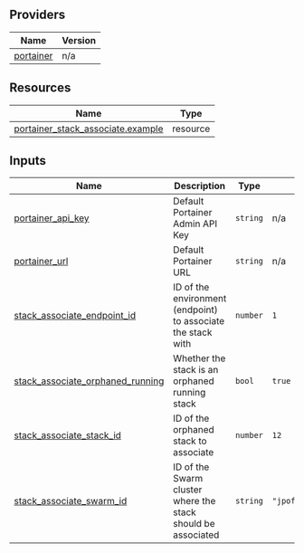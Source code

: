 <!-- BEGIN_TF_DOCS -->


## Providers

| Name | Version |
|------|---------|
| <a name="provider_portainer"></a> [portainer](#provider\_portainer) | n/a |

## Resources

| Name | Type |
|------|------|
| [portainer_stack_associate.example](https://registry.terraform.io/providers/portainer/portainer/latest/docs/resources/stack_associate) | resource |

## Inputs

| Name | Description | Type | Default | Required |
|------|-------------|------|---------|:--------:|
| <a name="input_portainer_api_key"></a> [portainer\_api\_key](#input\_portainer\_api\_key) | Default Portainer Admin API Key | `string` | n/a | yes |
| <a name="input_portainer_url"></a> [portainer\_url](#input\_portainer\_url) | Default Portainer URL | `string` | n/a | yes |
| <a name="input_stack_associate_endpoint_id"></a> [stack\_associate\_endpoint\_id](#input\_stack\_associate\_endpoint\_id) | ID of the environment (endpoint) to associate the stack with | `number` | `1` | no |
| <a name="input_stack_associate_orphaned_running"></a> [stack\_associate\_orphaned\_running](#input\_stack\_associate\_orphaned\_running) | Whether the stack is an orphaned running stack | `bool` | `true` | no |
| <a name="input_stack_associate_stack_id"></a> [stack\_associate\_stack\_id](#input\_stack\_associate\_stack\_id) | ID of the orphaned stack to associate | `number` | `12` | no |
| <a name="input_stack_associate_swarm_id"></a> [stack\_associate\_swarm\_id](#input\_stack\_associate\_swarm\_id) | ID of the Swarm cluster where the stack should be associated | `string` | `"jpofkc0i9uo9wtx1zesuk649w"` | no |
<!-- END_TF_DOCS -->